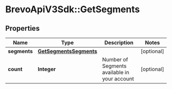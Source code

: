 # BrevoApiV3Sdk::GetSegments

## Properties
Name | Type | Description | Notes
------------ | ------------- | ------------- | -------------
**segments** | [**GetSegmentsSegments**](GetSegmentsSegments.md) |  | [optional] 
**count** | **Integer** | Number of Segments available in your account | [optional] 


